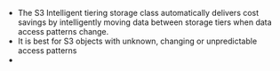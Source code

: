 - The S3 Intelligent tiering storage class automatically delivers cost savings by intelligently moving data between storage tiers when data access patterns change. 
- It is best for S3 objects with unknown, changing or unpredictable access patterns
- 